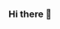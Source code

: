 ### Hi there 👋

<!--
**roime81/roime81** is a ✨ _special_ ✨ repository because its `README.md` (this file) appears on your GitHub profile.

Here are some ideas to get you started:

- 🔭 I’m currently working as Cloud Architect at Sime Darby Plantation Berhad.
- 🌱 I’m currently learning MLOPS, NLPOps, Digital Transformation, DIH
- 👯 I’m looking to collaborate on AI supply chain controls, Smart Plantation, AI in Healthcare
- 🤔 I’m looking for help with Advanced Machine Learning, AI Factory, Data Collaboration, Hybrid Cloud
- 💬 Ask me about Azure Cloud, AWS, MLOps, DevOps, Agile, Digitalization in Public and Private Sector, API Gateway & Middleware management, AI Factory, AIaaS
- 📫 How to reach me: 60-013208-2468 @ roimepuniran@gmail.com
- 😄 Pronouns: Me
- ⚡ Fun fact: Watch anything from Matt Damon, Tom Hanks, Mark Wahlberg and Denzel Washington
-->
